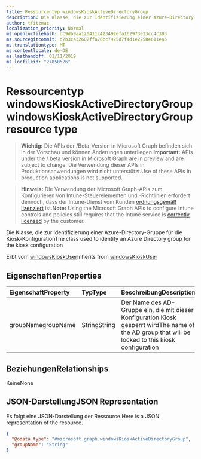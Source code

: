 ```yaml
---
title: Ressourcentyp windowsKioskActiveDirectoryGroup
description: Die Klasse, die zur Identifizierung einer Azure-Directory-Gruppe für die Kiosk-Konfiguration
author: tfitzmac
localization_priority: Normal
ms.openlocfilehash: dc9db9aa120411c423492efa162973e33cc4c303
ms.sourcegitcommit: d2b3ca32602ffa76cc7925d7f4d1e2258e611ea5
ms.translationtype: MT
ms.contentlocale: de-DE
ms.lasthandoff: 01/11/2019
ms.locfileid: "27850526"
---
```

# <a name="windowskioskactivedirectorygroup-resource-type"></a><span data-ttu-id="b5f7c-103">Ressourcentyp windowsKioskActiveDirectoryGroup</span><span class="sxs-lookup"><span data-stu-id="b5f7c-103">windowsKioskActiveDirectoryGroup resource type</span></span>

> <span data-ttu-id="b5f7c-104">**Wichtig:** Die APIs der /Beta-Version in Microsoft Graph befinden sich in der Vorschau und können Änderungen unterliegen.</span><span class="sxs-lookup"><span data-stu-id="b5f7c-104">**Important:** APIs under the / beta version in Microsoft Graph are in preview and are subject to change.</span></span> <span data-ttu-id="b5f7c-105">Die Verwendung dieser APIs in Produktionsanwendungen wird nicht unterstützt.</span><span class="sxs-lookup"><span data-stu-id="b5f7c-105">Use of these APIs in production applications is not supported.</span></span>

> <span data-ttu-id="b5f7c-106">**Hinweis:** Die Verwendung der Microsoft Graph-APIs zum Konfigurieren von Intune-Steuerelementen und -Richtlinien erfordert dennoch, dass der Intune-Dienst vom Kunden [ordnungsgemäß lizenziert](https://go.microsoft.com/fwlink/?linkid=839381) ist.</span><span class="sxs-lookup"><span data-stu-id="b5f7c-106">**Note:** Using the Microsoft Graph APIs to configure Intune controls and policies still requires that the Intune service is [correctly licensed](https://go.microsoft.com/fwlink/?linkid=839381) by the customer.</span></span>

<span data-ttu-id="b5f7c-107">Die Klasse, die zur Identifizierung einer Azure-Directory-Gruppe für die Kiosk-Konfiguration</span><span class="sxs-lookup"><span data-stu-id="b5f7c-107">The class used to identify an Azure Directory group for the kiosk configuration</span></span>

<span data-ttu-id="b5f7c-108">Erbt vom [windowsKioskUser](../resources/intune-deviceconfig-windowskioskuser.md)</span><span class="sxs-lookup"><span data-stu-id="b5f7c-108">Inherits from [windowsKioskUser](../resources/intune-deviceconfig-windowskioskuser.md)</span></span>

## <a name="properties"></a><span data-ttu-id="b5f7c-109">Eigenschaften</span><span class="sxs-lookup"><span data-stu-id="b5f7c-109">Properties</span></span>
|<span data-ttu-id="b5f7c-110">Eigenschaft</span><span class="sxs-lookup"><span data-stu-id="b5f7c-110">Property</span></span>|<span data-ttu-id="b5f7c-111">Typ</span><span class="sxs-lookup"><span data-stu-id="b5f7c-111">Type</span></span>|<span data-ttu-id="b5f7c-112">Beschreibung</span><span class="sxs-lookup"><span data-stu-id="b5f7c-112">Description</span></span>|
|:---|:---|:---|
|<span data-ttu-id="b5f7c-113">groupName</span><span class="sxs-lookup"><span data-stu-id="b5f7c-113">groupName</span></span>|<span data-ttu-id="b5f7c-114">String</span><span class="sxs-lookup"><span data-stu-id="b5f7c-114">String</span></span>|<span data-ttu-id="b5f7c-115">Der Name des AD-Gruppe ein, die mit dieser Konfiguration Kiosk gesperrt wird</span><span class="sxs-lookup"><span data-stu-id="b5f7c-115">The name of the AD group that will be locked to this kiosk configuration</span></span>|

## <a name="relationships"></a><span data-ttu-id="b5f7c-116">Beziehungen</span><span class="sxs-lookup"><span data-stu-id="b5f7c-116">Relationships</span></span>
<span data-ttu-id="b5f7c-117">Keine</span><span class="sxs-lookup"><span data-stu-id="b5f7c-117">None</span></span>
## <a name="json-representation"></a><span data-ttu-id="b5f7c-118">JSON-Darstellung</span><span class="sxs-lookup"><span data-stu-id="b5f7c-118">JSON Representation</span></span>
<span data-ttu-id="b5f7c-119">Es folgt eine JSON-Darstellung der Ressource.</span><span class="sxs-lookup"><span data-stu-id="b5f7c-119">Here is a JSON representation of the resource.</span></span>
<!-- {
  "blockType": "resource",
  "@odata.type": "microsoft.graph.windowsKioskActiveDirectoryGroup"
}
-->
``` json
{
  "@odata.type": "#microsoft.graph.windowsKioskActiveDirectoryGroup",
  "groupName": "String"
}
```





